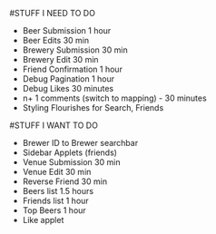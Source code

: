 #STUFF I NEED TO DO
* Beer Submission 1 hour
* Beer Edits 30 min
* Brewery Submission 30 min
* Brewery Edit 30 min
* Friend Confirmation 1 hour
* Debug Pagination 1 hour
* Debug Likes 30 minutes
* n+ 1 comments (switch to mapping) - 30 minutes
* Styling Flourishes for Search, Friends


#STUFF I WANT TO DO
* Brewer ID to Brewer searchbar
* Sidebar Applets (friends)
* Venue Submission 30 min
* Venue Edit 30 min
* Reverse Friend 30 min
* Beers list 1.5 hours
* Friends list 1 hour
* Top Beers 1 hour
* Like applet
